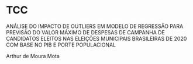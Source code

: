 # TCC
ANÁLISE DO IMPACTO DE OUTLIERS EM MODELO DE REGRESSÃO PARA
PREVISÃO DO VALOR MÁXIMO DE DESPESAS DE CAMPANHA DE
CANDIDATOS ELEITOS NAS ELEIÇÕES MUNICIPAIS BRASILEIRAS DE 2020
COM BASE NO PIB E PORTE POPULACIONAL

Arthur de Moura Mota
